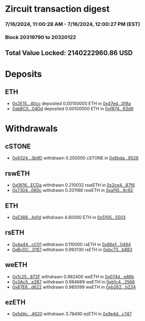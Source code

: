 # Zircuit transaction digest
### 7/16/2024, 11:00:28 AM - 7/16/2024, 12:00:27 PM (EST)
### Block 20319790 to 20320122

## Total Value Locked: 2140222960.86 USD

# Deposits
## ETH
- [0x2E15...40cc](https://etherscan.io/address/0x2E1531c10054b22d2564e020Dc3a95dcC0d940cc) deposited 0.00100000 ETH in [0x47ed...0f8a](https://etherscan.io/tx/0x2E1531c10054b22d2564e020Dc3a95dcC0d940cc)
- [0xb8C0...04Dd](https://etherscan.io/address/0xb8C07a64a3A41DDc94772366279a7155E0aa04Dd) deposited 0.00100000 ETH in [0xf874...63d9](https://etherscan.io/tx/0xb8C07a64a3A41DDc94772366279a7155E0aa04Dd)
# Withdrawals
## cSTONE
- [0x9324...3b9D](https://etherscan.io/address/0x932414bb5C1d0591E4A0a88e5d05a673199d3b9D) withdrawn 0.250000 cSTONE in [0x6bda...8526](https://etherscan.io/tx/0x932414bb5C1d0591E4A0a88e5d05a673199d3b9D)
## rswETH
- [0x0616...ECDa](https://etherscan.io/address/0x06166647DE6a661e52bc26d50B17ee8f95a0ECDa) withdrawn 0.210032 rswETH in [0x2ce4...87f6](https://etherscan.io/tx/0x06166647DE6a661e52bc26d50B17ee8f95a0ECDa)
- [0x7304...060c](https://etherscan.io/address/0x7304298D956907c8c374673576d769967dA4060c) withdrawn 0.201168 rswETH in [0xa110...9c92](https://etherscan.io/tx/0x7304298D956907c8c374673576d769967dA4060c)
## ETH
- [0xE388...4d1d](https://etherscan.io/address/0xE38837BDB470ceB95a14831715ACB74344b64d1d) withdrawn 4.80000 ETH in [0x5105...5503](https://etherscan.io/tx/0xE38837BDB470ceB95a14831715ACB74344b64d1d)
## rsETH
- [0x4a44...cC01](https://etherscan.io/address/0x4a4404d79268C4e25222da1595a91B977249cC01) withdrawn 0.110000 rsETH in [0x86e1...0494](https://etherscan.io/tx/0x4a4404d79268C4e25222da1595a91B977249cC01)
- [0xBcDC...D1E1](https://etherscan.io/address/0xBcDCA5353769a2afA90bFD4756808194EB47D1E1) withdrawn 0.993130 rsETH in [0xbc73...b883](https://etherscan.io/tx/0xBcDCA5353769a2afA90bFD4756808194EB47D1E1)
## weETH
- [0x1c25...872F](https://etherscan.io/address/0x1c2565397bf899177ba14517694Ce9FC29d3872F) withdrawn 0.982400 weETH in [0x074d...e86b](https://etherscan.io/tx/0x1c2565397bf899177ba14517694Ce9FC29d3872F)
- [0x3Ac5...e2B7](https://etherscan.io/address/0x3Ac5BBC3c2cABF4cbc18619cac91C7441bC4e2B7) withdrawn 0.984669 weETH in [0xb1c4...2568](https://etherscan.io/tx/0x3Ac5BBC3c2cABF4cbc18619cac91C7441bC4e2B7)
- [0x87E8...d622](https://etherscan.io/address/0x87E860EDf46fe128f9a3Ab9496Da6DdCeCBfd622) withdrawn 0.985099 weETH in [0xb262...b224](https://etherscan.io/tx/0x87E860EDf46fe128f9a3Ab9496Da6DdCeCBfd622)
## ezETH
- [0x5dAc...4620](https://etherscan.io/address/0x5dAc60D933C53bEE8c7a3a8F3CE2037125944620) withdrawn 3.78490 ezETH in [0x9e4d...c747](https://etherscan.io/tx/0x5dAc60D933C53bEE8c7a3a8F3CE2037125944620)
